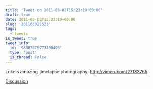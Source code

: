 ```yaml
---
title: 'Tweet on 2011-08-02T15:23:19+00:00'
draft: true
date: 2011-08-02T15:23:19+00:00
slug: '201108021523'
tags:
  - tweets
is_tweet: true
tweet_info:
  id: '98307879773290496'
  type: 'post'
  is_thread: False
---
```




Luke's amazing timelapse photography: <http://vimeo.com/27133765>

[Discussion](https://x.com/sytelus/status/98307879773290496)
